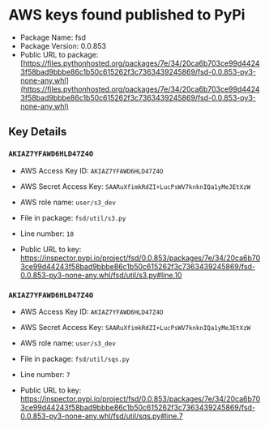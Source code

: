 # AWS keys found published to PyPi

* Package Name: fsd
* Package Version: 0.0.853
* Public URL to package: [https://files.pythonhosted.org/packages/7e/34/20ca6b703ce99d44243f58bad9bbbe86c1b50c615262f3c7363439245869/fsd-0.0.853-py3-none-any.whl](https://files.pythonhosted.org/packages/7e/34/20ca6b703ce99d44243f58bad9bbbe86c1b50c615262f3c7363439245869/fsd-0.0.853-py3-none-any.whl)

## Key Details

### `AKIAZ7YFAWD6HLD47Z4O`

* AWS Access Key ID: `AKIAZ7YFAWD6HLD47Z4O`
* AWS Secret Access Key: `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` 
* AWS role name: `user/s3_dev`
* File in package: `fsd/util/s3.py`
* Line number: `10`

* Public URL to key: https://inspector.pypi.io/project/fsd/0.0.853/packages/7e/34/20ca6b703ce99d44243f58bad9bbbe86c1b50c615262f3c7363439245869/fsd-0.0.853-py3-none-any.whl/fsd/util/s3.py#line.10



### `AKIAZ7YFAWD6HLD47Z4O`

* AWS Access Key ID: `AKIAZ7YFAWD6HLD47Z4O`
* AWS Secret Access Key: `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` 
* AWS role name: `user/s3_dev`
* File in package: `fsd/util/sqs.py`
* Line number: `7`

* Public URL to key: https://inspector.pypi.io/project/fsd/0.0.853/packages/7e/34/20ca6b703ce99d44243f58bad9bbbe86c1b50c615262f3c7363439245869/fsd-0.0.853-py3-none-any.whl/fsd/util/sqs.py#line.7


